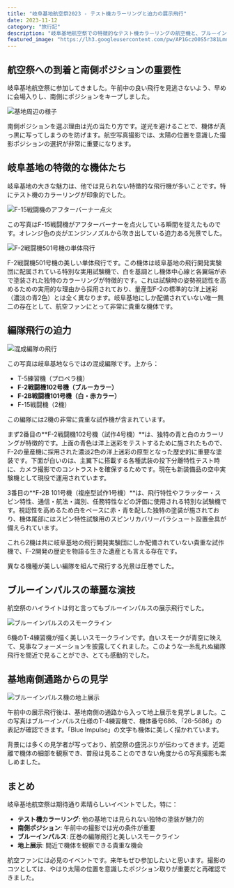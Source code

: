 ```yaml
---
title: "岐阜基地航空祭2023 - テスト機カラーリングと迫力の展示飛行"
date: 2023-11-12
category: "旅行記"
description: "岐阜基地航空祭での特徴的なテスト機カラーリングの航空機と、ブルーインパルスの素晴らしい展示飛行を楽しんできました。南側ポジションでの撮影のコツも紹介。"
featured_image: "https://lh3.googleusercontent.com/pw/AP1GczO0S5r381LmnOp1q0DKSjUaLuHruZGSCo4IZiTngjHuBjHC08PGFaK8MIR3CBidDfL7j91rZ9TuQYsj7dlOKMc5O7knEHTRTq8N4iVnJ7ONZ1lac8iQLQvr7Tv7nHAL5fJucYwkyFwXU28ceNwVIF2jUQ=s1621?authuser=0"
---
```


<!-- Google Photos元URL: https://photos.app.goo.gl/nCNnfc7BnUj6kJwz5 -->

## 航空祭への到着と南側ポジションの重要性

岐阜基地航空祭に参加してきました。午前中の良い飛行を見逃さないよう、早めに会場入りし、南側にポジションをキープしました。

![基地周辺の様子](https://lh3.googleusercontent.com/pw/AP1GczNgkHJbr-__IbA69fAk7RJHvYTYrAet3cHSmdTAI1pByn_WqiIL2rK3nImx5K7e5Z17_c_iUZbv8QVIn_nwAifiX9Do_KNK8KI5fPeDTb9lUAM0GAYQ=s1621?authuser=0)

南側ポジションを選ぶ理由は光の当たり方です。逆光を避けることで、機体が真っ黒に写ってしまうのを防げます。航空写真撮影では、太陽の位置を意識した撮影ポジションの選択が非常に重要になります。

## 岐阜基地の特徴的な機体たち

岐阜基地の大きな魅力は、他では見られない特徴的な飛行機が多いことです。特にテスト機のカラーリングが印象的でした。

![F-15戦闘機のアフターバーナー点火](https://lh3.googleusercontent.com/pw/AP1GczO0S5r381LmnOp1q0DKSjUaLuHruZGSCo4IZiTngjHuBjHC08PGFaK8MIR3CBidDfL7j91rZ9TuQYsj7dlOKMc5O7knEHTRTq8N4iVnJ7ONZ1lac8iQLQvr7Tv7nHAL5fJucYwkyFwXU28ceNwVIF2jUQ=s1621?authuser=0)

この写真はF-15戦闘機がアフターバーナーを点火している瞬間を捉えたものです。オレンジ色の炎がエンジンノズルから吹き出している迫力ある光景でした。

![F-2戦闘機501号機の単体飛行](https://lh3.googleusercontent.com/pw/AP1GczMcT_b6EYYko6N4zTE_-lG0W2Y55OiffuXhMqsvQe5qs1ow8OFrLe63nBIHvvudiAKjkHeRSgq9TYl5EKiqn-E-cXCrXKtqXw6ilHYC1GDuLLkz13eeYknsAuJKP5WtNpO3IpyqpEuiLQQxqqtYny-iVA=s1621?authuser=0)

F-2戦闘機501号機の美しい単体飛行です。この機体は岐阜基地の飛行開発実験団に配属されている特別な実用試験機で、白を基調とし機体中心線と各翼端が赤で塗装された独特のカラーリングが特徴的です。これは試験時の姿勢視認性を高めるための実用的な理由から採用されており、量産型F-2の標準的な洋上迷彩（濃淡の青2色）とは全く異なります。岐阜基地にしか配備されていない唯一無二の存在として、航空ファンにとって非常に貴重な機体です。

## 編隊飛行の迫力

![混成編隊の飛行](https://lh3.googleusercontent.com/pw/AP1GczN3sWQoxYtO9adHwfnwCMqczFLiaq0VROh9Pj4Q7UE3t8WDl0Q0MoyW_nhNrdamIq42anoc6hF64B16egz9CMwG9PAFchrXPGKax4EaqqygSOnu0P43MKdKOFATSPV5myjeSfvEYPg93VGpjcEOEfLFKA=s1621?authuser=0)

この写真は岐阜基地ならではの混成編隊です。上から：
- T-5練習機（プロペラ機）
- **F-2戦闘機102号機（ブルーカラー）**  
- **F-2B戦闘機101号機（白・赤カラー）**
- F-15戦闘機（2機）

この編隊には2機の非常に貴重な試作機が含まれています。

まず2番目の**F-2戦闘機102号機（試作4号機）**は、独特の青と白のカラーリングが特徴的です。上面の青色は洋上迷彩をテストするために施されたもので、F-2の量産機に採用された濃淡2色の洋上迷彩の原型となった歴史的に重要な塗装です。下面が白いのは、主翼下に搭載する各種武装の投下分離特性テスト時に、カメラ撮影でのコントラストを確保するためです。現在も新装備品の空中実験機として現役で運用されています。

3番目の**F-2B 101号機（複座型試作1号機）**は、飛行特性やフラッター・スピン特性、通信・航法・識別、任務特性などの評価に使用される特別な試験機です。視認性を高めるため白をベースに赤・青を配した独特の塗装が施されており、機体尾部にはスピン特性試験用のスピンリカバリーパラシュート設置金具が備えられています。

これら2機は共に岐阜基地の飛行開発実験団にしか配備されていない貴重な試作機で、F-2開発の歴史を物語る生きた遺産とも言える存在です。

異なる機種が美しい編隊を組んで飛行する光景は圧巻でした。

## ブルーインパルスの華麗な演技

航空祭のハイライトは何と言ってもブルーインパルスの展示飛行でした。

![ブルーインパルスのスモークライン](https://lh3.googleusercontent.com/pw/AP1GczPJt_M9te-ByQrUecJs1rdUoME6ZK-1PfpbqBcDHpdR11S00rvInnFYh5NHQ-xxQoRLxzmCePFHcnPMsn_QFoqdxH0XCs9IZOQ1eXI1SPl2sqKFcyNUO3otCnK4oXNHkTR_tIerDVZwg2l6lwZzruh9vQ=s1621?authuser=0)

6機のT-4練習機が描く美しいスモークラインです。白いスモークが青空に映えて、見事なフォーメーションを披露してくれました。このような一糸乱れぬ編隊飛行を間近で見ることができ、とても感動的でした。

## 基地南側通路からの見学

![ブルーインパルス機の地上展示](https://lh3.googleusercontent.com/pw/AP1GczMta_hSxa94cdz1WW8AKaZgpAku3fxW_U6uY0IZVSwsyPGa3EEG1Q33Pbr_3jrtMmAaLUBOtuZg12h8mR9kOmgN5K6S3OBtNf6SClu5ZEAgh_FBA86AaHvxUSCGxLwBbuurFiq4sSou6A7n99oCG9lixg=s1621?authuser=0)

午前中の展示飛行後は、基地南側の通路から入って地上展示を見学しました。この写真はブルーインパルス仕様のT-4練習機で、機体番号686、「26-5686」の表記が確認できます。「Blue Impulse」の文字も機体に美しく描かれています。

背景には多くの見学者が写っており、航空祭の盛況ぶりが伝わってきます。近距離で機体の細部を観察でき、普段は見ることのできない角度からの写真撮影も楽しめました。

## まとめ

岐阜基地航空祭は期待通り素晴らしいイベントでした。特に：

- **テスト機カラーリング**: 他の基地では見られない独特の塗装が魅力的
- **南側ポジション**: 午前中の撮影では光の条件が重要
- **ブルーインパルス**: 圧巻の編隊飛行と美しいスモークライン  
- **地上展示**: 間近で機体を観察できる貴重な機会

航空ファンには必見のイベントです。来年もぜひ参加したいと思います。撮影のコツとしては、やはり太陽の位置を意識したポジション取りが重要だと再確認できました。